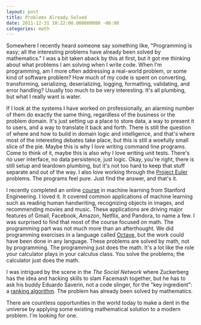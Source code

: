 ```yaml
---
layout: post
title: Problems Already Solved
date: 2011-12-31 10:22:00.000000000 -06:00
categories: math
---
```

Somewhere I recently heard someone say something like, "Programming is easy; all the interesting problems have already been solved by mathematics." I was a bit taken aback by this at first, but it got me thinking about what problems I am solving when I write code. When I'm programming, am I more often addressing a real-world problem, or some kind of software problem? How much of my code is spent on converting, transforming, serializing, deserializing, logging, formatting, validating, and error handling? Usually too much to be very interesting. It's all plumbing, but what I really want is water.

If I look at the systems I have worked on professionally, an alarming number of them do exactly the same thing, regardless of the business or the problem domain. It's just setting up a place to store data, a way to present it to users, and a way to translate it back and forth. There is still the question of where and how to build in domain logic and intelligence, and that's where most of the interesting debates take place, but this is still a woefully small slice of the pie. Maybe this is why I love writing command line programs. Come to think of it, maybe this is also why I love writing unit tests. There's no user interface, no data persistence, just logic. Okay, you're right, there is still setup and teardown plumbing, but it's not too hard to keep that stuff separate and out of the way. I also love working through the <a title="Project Euler" href="http://projecteuler.net/" target="_blank">Project Euler</a> problems. The programs feel pure. Just find the answer, and that's it.

I recently completed an online <a title="Machine Learning Course" href="http://www.ml-class.org/" target="_blank">course</a> in machine learning from Stanford Engineering. I loved it. It covered common applications of machine learning such as reading human handwriting, recognizing objects in images, and recommending movies and music. These applications are driving major features of Gmail, Facebook, Amazon, Netflix, and Pandora, to name a few. I was surprised to find that most of the course focused on math. The programming part was not much more than an afterthought. We did programming exercises in a language called <a title="Octave" href="http://www.gnu.org/software/octave/" target="_blank">Octave</a>, but the work could have been done in any language. These problems are solved by math, not by programming. The programming just does the math. It's a lot like the role your calculator plays in your calculus class. You solve the problems; the calculator just does the math.

I was intrigued by the scene in the <em>The Social Network</em> where Zuckerberg has the idea and hacking skills to slam Facemash together, but he has to ask his buddy Eduardo Saverin, not a code slinger, for the "key ingredient": a <a href="http://www.viralfuture.com/2011/01/eduardo-saverins-algorithm-facemash.html">ranking algorithm</a>. The problem has already been solved by mathematics.

There are countless opportunities in the world today to make a dent in the universe by applying some existing mathematical solution to a modern problem. I'm looking for one.
